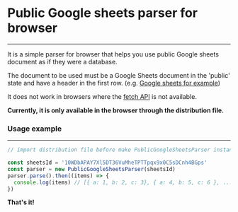 # Public Google sheets parser for browser
---

It is a simple parser for browser that helps you use public Google sheets document as if they were a database.

The document to be used must be a Google Sheets document in the 'public' state and have a header in the first row. (e.g. [Google sheets for example](https://docs.google.com/spreadsheets/d/10WDbAPAY7Xl5DT36VuMheTPTTpqx9x0C5sDCnh4BGps/edit#gid=1839148703))

It does not work in browsers where the [fetch API](https://caniuse.com/fetch) is not available.

**Currently, it is only available in the browser through the distribution file.**

### Usage example
---

```js
// import distribution file before make PublicGoogleSheetsParser instance. (see /dist/index.js)

const sheetsId = '10WDbAPAY7Xl5DT36VuMheTPTTpqx9x0C5sDCnh4BGps'
const parser = new PublicGoogleSheetsParser(sheetsId)
parser.parse().then((items) => {
  console.log(items) // [{ a: 1, b: 2, c: 3}, { a: 4, b: 5, c: 6 }, ...]
})
```

**That's it!**
